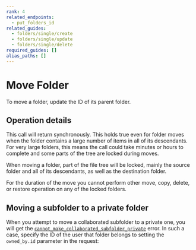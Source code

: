 ```yaml
---
rank: 4
related_endpoints:
  - put_folders_id
related_guides:
  - folders/single/create
  - folders/single/update
  - folders/single/delete
required_guides: []
alias_paths: []
---
```


# Move Folder

To move a folder, update the ID of its parent folder.

<Samples id='put_folders_id' variant='move' />

## Operation details

<!-- markdownlint-disable line-length -->

This call will return synchronously. This holds true even 
for folder moves when the folder contains a large number
of items in all of its descendants. For very large
folders, this means the call could take 
minutes or hours to complete and
some parts of the tree are locked during moves.

When moving a folder, part of the file tree will
be locked, mainly the source folder and all of its descendants, 
as well as the destination folder.

For the duration of the move you cannot perform
other move, copy, delete, or restore operation
on any of the locked folders.

## Moving a subfolder to a private folder

When you attempt to move a collaborated subfolder 
to a private one, you will get the [`cannot_make_collaborated_subfolder_private`](../../api-calls/permissions-and-errors/common-errors.md#400-bad-request) error. 
In such a case, specify the ID of the user that folder
belongs to setting the `owned_by.id` parameter in the request:

<Samples id='put_folders_id' variant='move_private' />